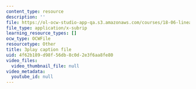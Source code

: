 ```yaml
---
content_type: resource
description: ''
file: https://ol-ocw-studio-app-qa.s3.amazonaws.com/courses/18-06-linear-algebra-spring-2010/4f62b189d98f56db8c0d2e3f6aa8fe80_9Q1q7s1jTzU.vtt
file_type: application/x-subrip
learning_resource_types: []
ocw_type: OCWFile
resourcetype: Other
title: 3play caption file
uid: 4f62b189-d98f-56db-8c0d-2e3f6aa8fe80
video_files:
  video_thumbnail_file: null
video_metadata:
  youtube_id: null
---
```

